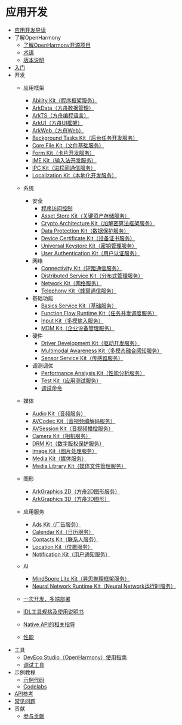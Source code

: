 # 应用开发

- [应用开发导读](application-dev-guide.md)
- 了解OpenHarmony
  - [了解OpenHarmony开源项目](../OpenHarmony-Overview_zh.md)
  - [术语](../glossary.md)
  - [版本说明](../release-notes/Readme.md)
- [入门](quick-start/Readme-CN.md)
- 开发
  - 应用框架<!--app-framework-->
    - [Ability Kit（程序框架服务）](application-models/Readme-CN.md)
    - [ArkData（方舟数据管理）](database/Readme-CN.md)
    - [ArkTS（方舟编程语言）](arkts-utils/Readme-CN.md)
    - [ArkUI（方舟UI框架）](ui/Readme-CN.md)
    - [ArkWeb（方舟Web）](web/Readme-CN.md)
    - [Background Tasks Kit（后台任务开发服务）](task-management/Readme-CN.md)
    - [Core File Kit（文件基础服务）](file-management/Readme-CN.md)
    - [Form Kit（卡片开发服务）](form/Readme-CN.md)
    - [IME Kit（输入法开发服务）](inputmethod/Readme-CN.md)
    - [IPC Kit（进程间通信服务）](ipc/Readme-CN.md)
    - [Localization Kit（本地化开发服务）](internationalization/Readme-CN.md)
  - 系统<!--system-->
    - 安全<!--system-security-->
      - [程序访问控制](security/AccessToken/Readme-CN.md)
      - [Asset Store Kit（关键资产存储服务）](security/AssetStoreKit/Readme-CN.md)
      - [Crypto Architecture Kit（加解密算法框架服务）](security/CryptoArchitectureKit/Readme-CN.md)
      - [Data Protection Kit（数据保护服务）](security/DataProtectionKit/Readme-CN.md)
      - [Device Certificate Kit（设备证书服务）](security/DeviceCertificateKit/Readme-CN.md)
      - [Universal Keystore Kit（密钥管理服务）](security/UniversalKeystoreKit/Readme-CN.md)
      - [User Authentication Kit（用户认证服务）](security/UserAuthenticationKit/Readme-CN.md)
    - 网络<!--system-network-->
      - [Connectivity Kit（短距通信服务）](connectivity/Readme-CN.md)
      - [Distributed Service Kit（分布式管理服务）](distributedservice/Readme-CN.md)
      - [Network Kit（网络服务）](network/Readme-CN.md)
      - [Telephony Kit（蜂窝通信服务）](telephony/Readme-CN.md)
    - 基础功能<!--system-basicfun-->
      - [Basics Service Kit（基础服务）](basic-services/Readme-CN.md)
      - [Function Flow Runtime Kit（任务并发调度服务）](ffrt/Readme-CN.md)
      - [Input Kit（多模输入服务）](device/input/Readme-CN.md)
      - [MDM Kit（企业设备管理服务）](mdm/Readme-CN.md)
    - 硬件<!--system-hardware-->
      - [Driver Development Kit（驱动开发服务）](device/driver/Readme-CN.md)
      - [Multimodal Awareness Kit（多模态融合感知服务）](device/stationary/Readme-CN.md)
      - [Sensor Service Kit（传感器服务）](device/sensor/Readme-CN.md)
    - 调测调优<!--system-debug-optimize-->
       - [Performance Analysis Kit（性能分析服务）](dfx/Readme-CN.md)
       - [Test Kit（应用测试服务）](application-test/Readme-CN.md)
       - [调试命令](tools/Readme-CN.md)
  - 媒体<!--media-->
    - [Audio Kit（音频服务）](media/audio/Readme-CN.md)
    - [AVCodec Kit（音视频编解码服务）](media/avcodec/Readme-CN.md)
    - [AVSession Kit（音视频播控服务）](media/avsession/Readme-CN.md)
    - [Camera Kit（相机服务）](media/camera/Readme-CN.md)
    - [DRM Kit（数字版权保护服务）](media/drm/Readme-CN.md)
    - [Image Kit（图片处理服务）](media/image/Readme-CN.md)
    - [Media Kit（媒体服务）](media/media/Readme-CN.md)
    - [Media Library Kit（媒体文件管理服务）](media/medialibrary/Readme-CN.md)
  - 图形<!--graphics-->
    - [ArkGraphics 2D（方舟2D图形服务）](graphics/Readme-CN.md)
    - [ArkGraphics 3D（方舟3D图形）](graphics3d/Readme-CN.md)
  - 应用服务<!--gapp-service-->
    - [Ads Kit（广告服务）](ads-service/Readme-CN.md)
    - [Calendar Kit（日历服务）](calendarmanager/Readme-CN.md)
    - [Contacts Kit（联系人服务）](contacts/Readme-CN.md)
    - [Location Kit（位置服务）](device/location/Readme-CN.md)
    - [Notification Kit（用户通知服务）](notification/Readme-CN.md)
  - AI<!--ai-->
    - [MindSpore Lite Kit（昇思推理框架服务）](ai/mindspore/Readme-CN.md)
    - [Neural Network Runtime Kit（Neural Network运行时服务）](ai/nnrt/Readme-CN.md)

  - [一次开发，多端部署](key-features/multi-device-app-dev/Readme-CN.md)
  - [IDL工具规格及使用说明书](IDL/idl-guidelines.md)
  - [Native API的相关指导](napi/Readme-CN.md)
  - [性能](performance/Readme-CN.md)
- 工具
  - [DevEco Studio（OpenHarmony）使用指南](https://developer.huawei.com/consumer/cn/doc/harmonyos-guides/ide-tools-overview)
  - [调试工具](tools/Readme-CN.md)
- 示例教程
  - [示例代码](https://gitcode.com/openharmony/applications_app_samples/blob/master/README_zh.md)
  - [Codelabs](https://gitcode.com/openharmony/codelabs/blob/master/README.md)
- [API参考](reference/Readme-CN.md)
- [常见问题](faqs/Readme-CN.md)
- 贡献
  - [参与贡献](../contribute/贡献文档.md)
